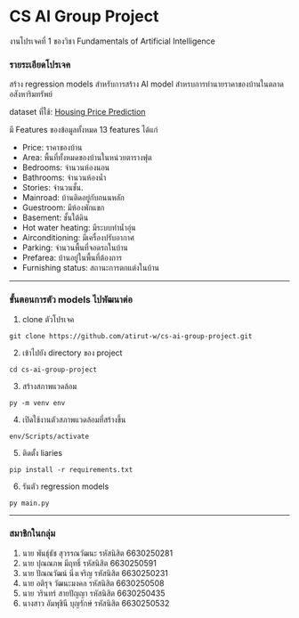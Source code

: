 # CS AI Group Project
งานโปรเจคที่ 1 ของวิชา Fundamentals of Artificial Intelligence

### รายระเอียดโปรเจค
สร้าง regression models สำหรับการสร้าง AI model สำหรบการทำนายราคาของบ้านในตลาดอสังหาริมทรัพย์

dataset ที่ใช้: [Housing Price Prediction](https://www.kaggle.com/datasets/harishkumardatalab/housing-price-prediction/data)

มี Features ของข้อมูลทั้งหมด 13 features ได้แก่
- Price: ราคาของบ้าน
- Area: พื้นที่ทั้งหมดของบ้านในหน่วยตารางฟุต
- Bedrooms: จำนวนห้องนอน
- Bathrooms: จำนวนห้องน้ำ
- Stories: จำนวนชั้น.
- Mainroad: บ้านติดอยู่กับถนนหลัก
- Guestroom: มีห้องพักแขก
- Basement: ชั้นใต้ดิน
- Hot water heating: มีระบบทำน้ำอุ่น
- Airconditioning: มีเครื่องปรับอากาศ
- Parking: จำนวนพื้นที่จอดรถในบ้าน
- Prefarea: บ้านอยู่ในพื้นที่ต้องการ
- Furnishing status: สถานะการตกแต่งในบ้าน

---

### ขั้นตอนการตัว models ไปพัฒนาต่อ

1. clone ตัวโปรเจค
```
git clone https://github.com/atirut-w/cs-ai-group-project.git
```

2. เข้าไปยัง directory ของ project
```
cd cs-ai-group-project
```

3. สร้างสภาพแวดล้อม
```
py -m venv env
```

4. เปิดใช้งานตัวสภาพแวดล้อมที่สร้างขึ้น
```
env/Scripts/activate
```

5. ติดตั้ง liaries
```
pip install -r requirements.txt
```

6. รันตัว regression models
```
py main.py
```

---

### สมาชิกในกลุ่ม

1. นาย พันธุ์ธัช สุวรรณวัฒนะ รหัสนิสิต 6630250281
2. นาย ปุณณภพ มีฤทธิ์ รหัสนิสิต 6630250591
3. นาย ปัณณวัฒน์ นิ่งเจริญ รหัสนิสิต 6630250231
4. นาย อติรุจ วัฒนะมงคล รหัสนิสิต 6630250508
5. นาย วรินทร์ สายปัญญา รหัสนิสิต 6630250435
6. นางสาว อัมพุชินี บุญรักษ์ รหัสนิสิต 6630250532
